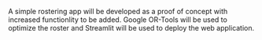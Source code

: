 A simple rostering app will be developed as a proof of concept with increased functionlity to be added. Google OR-Tools will be used to optimize 
the roster and Streamlit will be used to deploy the web application. 
